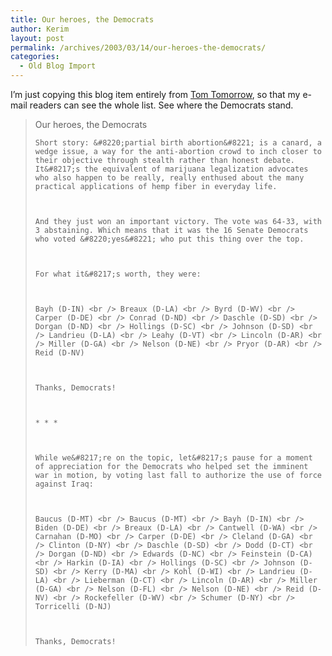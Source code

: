 ```yaml
---
title: Our heroes, the Democrats
author: Kerim
layout: post
permalink: /archives/2003/03/14/our-heroes-the-democrats/
categories:
  - Old Blog Import
---
```

I&#8217;m just copying this blog item entirely from <a href="http://www.thismodernworld.com/weblog/mtarchives/week_2003_03_09.html#000288" onclick="_gaq.push(['_trackEvent', 'outbound-article', 'http://www.thismodernworld.com/weblog/mtarchives/week_2003_03_09.html#000288', 'Tom Tomorrow']);" >Tom Tomorrow</a>, so that my e-mail readers can see the whole list. See where the Democrats stand.


>   Our heroes, the Democrats  
>   
>   
>     Short story: &#8220;partial birth abortion&#8221; is a canard, a wedge issue, a way for the anti-abortion crowd to inch closer to their objective through stealth rather than honest debate. It&#8217;s the equivalent of marijuana legalization advocates who also happen to be really, really enthused about the many practical applications of hemp fiber in everyday life.
>   
>   
>   
>     And they just won an important victory. The vote was 64-33, with 3 abstaining. Which means that it was the 16 Senate Democrats who voted &#8220;yes&#8221; who put this thing over the top.
>   
>   
>   
>     For what it&#8217;s worth, they were:
>   
>   
>   
>     Bayh (D-IN) <br /> Breaux (D-LA) <br /> Byrd (D-WV) <br /> Carper (D-DE) <br /> Conrad (D-ND) <br /> Daschle (D-SD) <br /> Dorgan (D-ND) <br /> Hollings (D-SC) <br /> Johnson (D-SD) <br /> Landrieu (D-LA) <br /> Leahy (D-VT) <br /> Lincoln (D-AR) <br /> Miller (D-GA) <br /> Nelson (D-NE) <br /> Pryor (D-AR) <br /> Reid (D-NV)
>   
>   
>   
>     Thanks, Democrats!
>   
>   
>   
>     * * *
>   
>   
>   
>     While we&#8217;re on the topic, let&#8217;s pause for a moment of appreciation for the Democrats who helped set the imminent war in motion, by voting last fall to authorize the use of force against Iraq:
>   
>   
>   
>     Baucus (D-MT) <br /> Baucus (D-MT) <br /> Bayh (D-IN) <br /> Biden (D-DE) <br /> Breaux (D-LA) <br /> Cantwell (D-WA) <br /> Carnahan (D-MO) <br /> Carper (D-DE) <br /> Cleland (D-GA) <br /> Clinton (D-NY) <br /> Daschle (D-SD) <br /> Dodd (D-CT) <br /> Dorgan (D-ND) <br /> Edwards (D-NC) <br /> Feinstein (D-CA) <br /> Harkin (D-IA) <br /> Hollings (D-SC) <br /> Johnson (D-SD) <br /> Kerry (D-MA) <br /> Kohl (D-WI) <br /> Landrieu (D-LA) <br /> Lieberman (D-CT) <br /> Lincoln (D-AR) <br /> Miller (D-GA) <br /> Nelson (D-FL) <br /> Nelson (D-NE) <br /> Reid (D-NV) <br /> Rockefeller (D-WV) <br /> Schumer (D-NY) <br /> Torricelli (D-NJ)
>   
>   
>   
>     Thanks, Democrats!
>   


